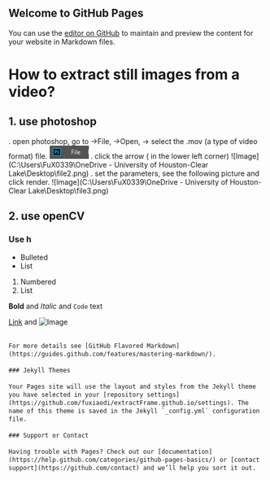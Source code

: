 ## Welcome to GitHub Pages

You can use the [editor on GitHub](https://github.com/fuxiaodi/extractFrame.github.io/edit/master/index.md) to maintain and preview the content for your website in Markdown files.

# How to extract still images from a video?
## 1. use photoshop
   . open photoshop, go to ->File, ->Open, -> select the .mov (a type of video format) file.
     ![Image](https://github.com/fuxiaodi/extractFrame.github.io/blob/master/file.png?raw=true)
   . click the arrow ( in the lower left corner)
     ![Image](C:\Users\FuX0339\OneDrive - University of Houston-Clear Lake\Desktop\file2.png)
   . set the parameters, see the following picture and click render.
      ![Image](C:\Users\FuX0339\OneDrive - University of Houston-Clear Lake\Desktop\file3.png)
## 2. use openCV
### Use h

- Bulleted
- List

1. Numbered
2. List

**Bold** and _Italic_ and `Code` text

[Link](url) and ![Image](src)
```

For more details see [GitHub Flavored Markdown](https://guides.github.com/features/mastering-markdown/).

### Jekyll Themes

Your Pages site will use the layout and styles from the Jekyll theme you have selected in your [repository settings](https://github.com/fuxiaodi/extractFrame.github.io/settings). The name of this theme is saved in the Jekyll `_config.yml` configuration file.

### Support or Contact

Having trouble with Pages? Check out our [documentation](https://help.github.com/categories/github-pages-basics/) or [contact support](https://github.com/contact) and we’ll help you sort it out.
